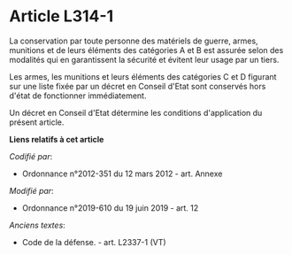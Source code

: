# Article L314-1

La conservation par toute personne des matériels de guerre, armes, munitions et de leurs éléments des catégories A et B est
assurée selon des modalités qui en garantissent la sécurité et évitent leur usage par un tiers.

Les armes, les munitions et leurs éléments des catégories C et D figurant sur une liste fixée par un décret en Conseil d'Etat
sont conservés hors d'état de fonctionner immédiatement.

Un décret en Conseil d'Etat détermine les conditions d'application du présent article.

**Liens relatifs à cet article**

_Codifié par_:

  - Ordonnance n°2012-351 du 12 mars 2012 - art. Annexe

_Modifié par_:

  - Ordonnance n°2019-610 du 19 juin 2019 - art. 12

_Anciens textes_:

  - Code de la défense. - art. L2337-1 (VT)
